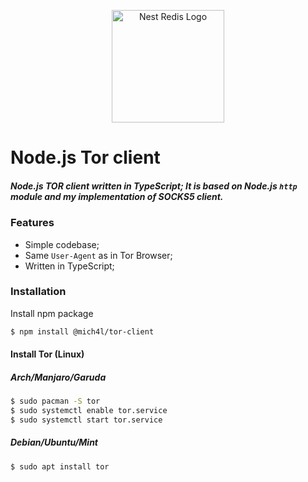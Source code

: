 <p align="center">
  <img src="https://user-images.githubusercontent.com/43048524/140661072-83e416ee-8a33-46c0-b455-1155a0bc4588.png" width="180" alt="Nest Redis Logo" />
</p>

# Node.js Tor client
##### Node.js TOR client written in TypeScript; It is based on Node.js `http` module and my implementation of SOCKS5 client.

### Features
- Simple codebase;
- Same `User-Agent` as in Tor Browser;
- Written in TypeScript;

### Installation
Install npm package
```bash
$ npm install @mich4l/tor-client
```

#### Install Tor (Linux)
##### Arch/Manjaro/Garuda
```bash
$ sudo pacman -S tor
$ sudo systemctl enable tor.service
$ sudo systemctl start tor.service
```
##### Debian/Ubuntu/Mint
```bash
$ sudo apt install tor
```
